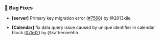 ### 🐛 Bug Fixes

- **[server]** Primary key migration error ([#7568](https://github.com/nocobase/nocobase/pull/7568)) by @2013xile

- **[Calendar]** fix data query issue caused by unique identifier in calendar block ([#7562](https://github.com/nocobase/nocobase/pull/7562)) by @katherinehhh

